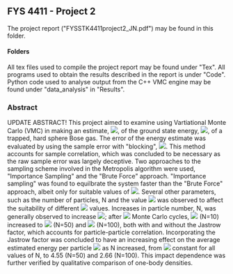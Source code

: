 ## FYS 4411 - Project 2
The project report ("FYSSTK4411project2_JN.pdf") may be found in this folder.
#### Folders
All tex files used to compile the project report may be found under "Tex".  All programs used to obtain the results described in the report is under "Code". Python code used to analyse output from the C++ VMC engine may be found under "data_analysis" in "Results".

### Abstract
UPDATE ABSTRACT!
This project aimed to examine using Vartiational Monte Carlo (VMC) in making an estimate, 
<img src="https://render.githubusercontent.com/render/math?math=\bar E">, of the ground state energy, 
<img src="https://render.githubusercontent.com/render/math?math=E_0">, of a trapped, hard sphere Bose gas. The error of the energy estimate was evaluated by using the sample error with "blocking", 
<img src="https://render.githubusercontent.com/render/math?math=\hat \sigma">. This method accounts for sample correlation, which was concluded to be necessary as the raw sample error was largely deceptive. Two approaches to the sampling scheme involved in the Metropolis algorithm were used, "Importance Sampling" and the "Brute Force" approach. "Importance sampling" was found to equilbrate the system faster than the "Brute Force" approach, albeit only for suitable values of 
<img src="https://render.githubusercontent.com/render/math?math=\Delta t">. Several other parameters, such as the number of particles, N and the value 
<img src="https://render.githubusercontent.com/render/math?math=\alpha"> was observed to affect the suitability of different
<img src="https://render.githubusercontent.com/render/math?math=\Delta t"> values. Increases in particle number, N, was generally observed to increase 
<img src="https://render.githubusercontent.com/render/math?math=\hat \sigma">; after 
<img src="https://render.githubusercontent.com/render/math?math=2^{18}"> Monte Carlo cycles, 
<img src="https://render.githubusercontent.com/render/math?math=\hat \sigma \sim 10^3"> (N=10) increased to 
<img src="https://render.githubusercontent.com/render/math?math=\sim 10^2"> (N=50) and 
<img src="https://render.githubusercontent.com/render/math?math=\sim 10^{-1}"> (N=100), both with and without the Jastrow factor, which accounts for particle-particle correlation.  Incorporating the Jastrow factor was concluded to have an increasing effect on the average estimated energy per particle 
<img src="https://render.githubusercontent.com/render/math?math=\bar E /N"> as N increased, from 
<img src="https://render.githubusercontent.com/render/math?math=\bar E/N\approx2.45\approx"> constant for all values of N, to 4.55 (N=50) and 2.66 (N=100). This impact dependence was further verified by qualitative comparison of one-body densities. 
